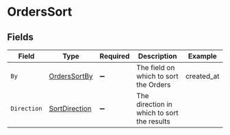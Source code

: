 # OrdersSort


## Fields

| Field                                                     | Type                                                      | Required                                                  | Description                                               | Example                                                   |
| --------------------------------------------------------- | --------------------------------------------------------- | --------------------------------------------------------- | --------------------------------------------------------- | --------------------------------------------------------- |
| `By`                                                      | [OrdersSortBy](../../Models/Components/OrdersSortBy.md)   | :heavy_minus_sign:                                        | The field on which to sort the Orders                     | created_at                                                |
| `Direction`                                               | [SortDirection](../../Models/Components/SortDirection.md) | :heavy_minus_sign:                                        | The direction in which to sort the results                |                                                           |